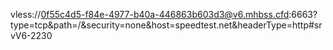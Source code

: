 vless://0f55c4d5-f84e-4977-b40a-446863b603d3@v6.mhbss.cfd:6663?type=tcp&path=/&security=none&host=speedtest.net&headerType=http#srvV6-2230
